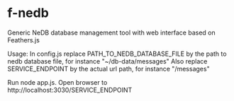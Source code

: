 # f-nedb
Generic NeDB database management tool with web interface based on Feathers.js

Usage:
In config.js replace PATH_TO_NEDB_DATABASE_FILE by the path to nedb database file, for instance "~/db-data/messages"
Also replace SERVICE_ENDPOINT  by the actual url path, for instance "/messages"

Run node app.js. Open browser to http://localhost:3030/SERVICE_ENDPOINT
